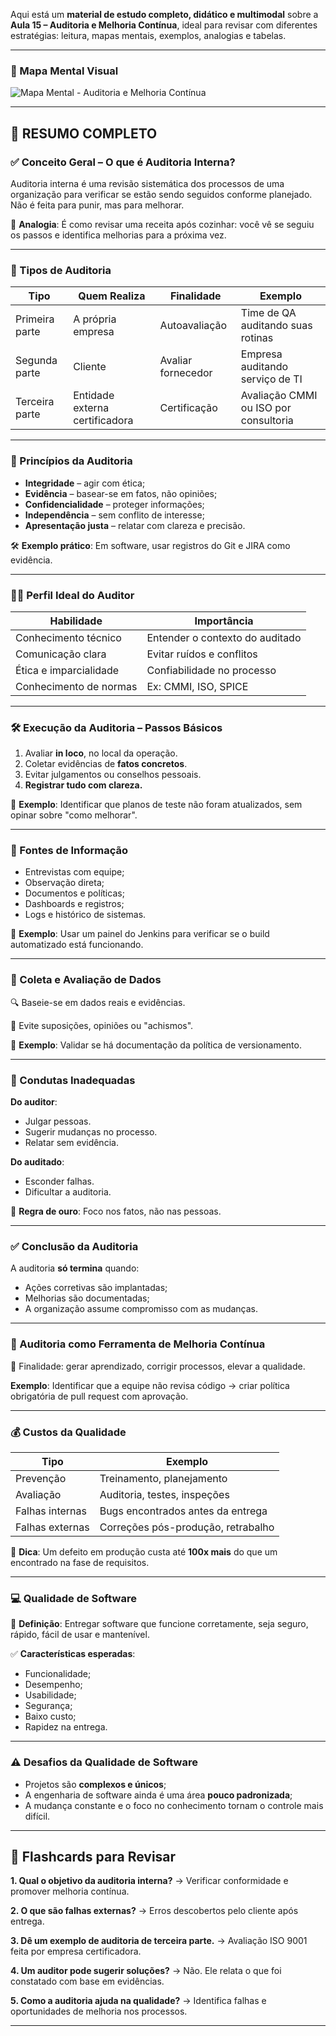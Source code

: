 Aqui está um **material de estudo completo, didático e multimodal** sobre a **Aula 15 – Auditoria e Melhoria Contínua**, ideal para revisar com diferentes estratégias: leitura, mapas mentais, exemplos, analogias e tabelas.

---

### 🧠 Mapa Mental Visual

![Mapa Mental - Auditoria e Melhoria Contínua](sandbox:/mnt/data/mapa_mental_auditoria.png)

---

## 📘 RESUMO COMPLETO

### ✅ Conceito Geral – O que é Auditoria Interna?

Auditoria interna é uma revisão sistemática dos processos de uma organização para verificar se estão sendo seguidos conforme planejado. Não é feita para punir, mas para melhorar.

🔁 **Analogia**: É como revisar uma receita após cozinhar: você vê se seguiu os passos e identifica melhorias para a próxima vez.

---

### 📌 Tipos de Auditoria

| Tipo           | Quem Realiza                   | Finalidade         | Exemplo                               |
| -------------- | ------------------------------ | ------------------ | ------------------------------------- |
| Primeira parte | A própria empresa              | Autoavaliação      | Time de QA auditando suas rotinas     |
| Segunda parte  | Cliente                        | Avaliar fornecedor | Empresa auditando serviço de TI       |
| Terceira parte | Entidade externa certificadora | Certificação       | Avaliação CMMI ou ISO por consultoria |

---

### 🔑 Princípios da Auditoria

* **Integridade** – agir com ética;
* **Evidência** – basear-se em fatos, não opiniões;
* **Confidencialidade** – proteger informações;
* **Independência** – sem conflito de interesse;
* **Apresentação justa** – relatar com clareza e precisão.

🛠️ **Exemplo prático**: Em software, usar registros do Git e JIRA como evidência.

---

### 🧑‍💼 Perfil Ideal do Auditor

| Habilidade             | Importância                     |
| ---------------------- | ------------------------------- |
| Conhecimento técnico   | Entender o contexto do auditado |
| Comunicação clara      | Evitar ruídos e conflitos       |
| Ética e imparcialidade | Confiabilidade no processo      |
| Conhecimento de normas | Ex: CMMI, ISO, SPICE            |

---

### 🛠️ Execução da Auditoria – Passos Básicos

1. Avaliar **in loco**, no local da operação.
2. Coletar evidências de **fatos concretos**.
3. Evitar julgamentos ou conselhos pessoais.
4. **Registrar tudo com clareza.**

🧪 **Exemplo**: Identificar que planos de teste não foram atualizados, sem opinar sobre "como melhorar".

---

### 🧾 Fontes de Informação

* Entrevistas com equipe;
* Observação direta;
* Documentos e políticas;
* Dashboards e registros;
* Logs e histórico de sistemas.

🧩 **Exemplo**: Usar um painel do Jenkins para verificar se o build automatizado está funcionando.

---

### 🧪 Coleta e Avaliação de Dados

🔍 Baseie-se em dados reais e evidências.

🛑 Evite suposições, opiniões ou "achismos".

🧠 **Exemplo**: Validar se há documentação da política de versionamento.

---

### 🚫 Condutas Inadequadas

**Do auditor**:

* Julgar pessoas.
* Sugerir mudanças no processo.
* Relatar sem evidência.

**Do auditado**:

* Esconder falhas.
* Dificultar a auditoria.

📍 **Regra de ouro**: Foco nos fatos, não nas pessoas.

---

### ✅ Conclusão da Auditoria

A auditoria **só termina** quando:

* Ações corretivas são implantadas;
* Melhorias são documentadas;
* A organização assume compromisso com as mudanças.

---

### 🔄 Auditoria como Ferramenta de Melhoria Contínua

🎯 Finalidade: gerar aprendizado, corrigir processos, elevar a qualidade.

**Exemplo**: Identificar que a equipe não revisa código → criar política obrigatória de pull request com aprovação.

---

### 💰 Custos da Qualidade

| Tipo            | Exemplo                            |
| --------------- | ---------------------------------- |
| Prevenção       | Treinamento, planejamento          |
| Avaliação       | Auditoria, testes, inspeções       |
| Falhas internas | Bugs encontrados antes da entrega  |
| Falhas externas | Correções pós-produção, retrabalho |

📌 **Dica**: Um defeito em produção custa até **100x mais** do que um encontrado na fase de requisitos.

---

### 💻 Qualidade de Software

📌 **Definição**: Entregar software que funcione corretamente, seja seguro, rápido, fácil de usar e mantenível.

✅ **Características esperadas**:

* Funcionalidade;
* Desempenho;
* Usabilidade;
* Segurança;
* Baixo custo;
* Rapidez na entrega.

---

### ⚠️ Desafios da Qualidade de Software

* Projetos são **complexos e únicos**;
* A engenharia de software ainda é uma área **pouco padronizada**;
* A mudança constante e o foco no conhecimento tornam o controle mais difícil.

---

## 🧠 Flashcards para Revisar

**1. Qual o objetivo da auditoria interna?**
→ Verificar conformidade e promover melhoria contínua.

**2. O que são falhas externas?**
→ Erros descobertos pelo cliente após entrega.

**3. Dê um exemplo de auditoria de terceira parte.**
→ Avaliação ISO 9001 feita por empresa certificadora.

**4. Um auditor pode sugerir soluções?**
→ Não. Ele relata o que foi constatado com base em evidências.

**5. Como a auditoria ajuda na qualidade?**
→ Identifica falhas e oportunidades de melhoria nos processos.

---
